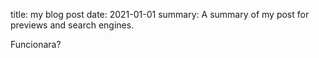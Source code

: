 title: my blog post
date: 2021-01-01
summary: A summary of my post for previews and search engines.

Funcionara?

